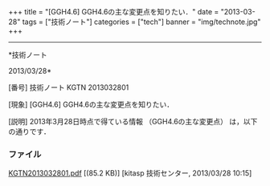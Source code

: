﻿+++
title = "[GGH4.6] GGH4.6の主な変更点を知りたい．"
date = "2013-03-28"
tags = ["技術ノート"]
categories = ["tech"]
banner = "img/technote.jpg"
+++

-----------------------------------------------------------------------------------------------------------------------------

*技術ノート

2013/03/28*


[番号]
技術ノート KGTN 2013032801

[現象]
[GGH4.6] GGH4.6の主な変更点を知りたい．

[説明]
2013年3月28日時点で得ている情報 （GGH4.6の主な変更点）
は，以下の通りです．


### ファイル

 
 


[KGTN2013032801.pdf](http://techreport.kitasp.net/attachments/download/1295/KGTN2013032801.pdf)
 [(85.2 KB)] [kitasp 技術センター, 2013/03/28
10:15]


 


 


